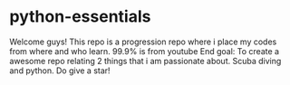 # python-essentials

Welcome guys!
This repo is a progression repo where i place my codes from where and who learn. 99.9% is from youtube
End goal: To create a awesome repo relating 2 things that i am passionate about. Scuba diving and python.
Do give a star!
